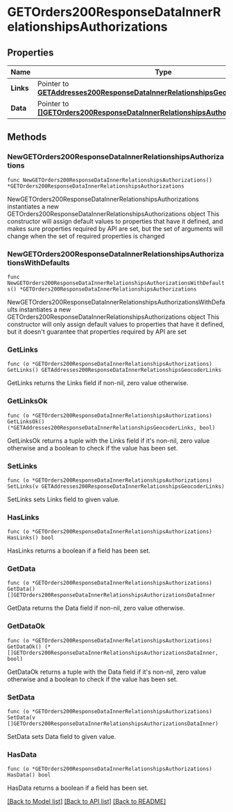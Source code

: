 # GETOrders200ResponseDataInnerRelationshipsAuthorizations

## Properties

Name | Type | Description | Notes
------------ | ------------- | ------------- | -------------
**Links** | Pointer to [**GETAddresses200ResponseDataInnerRelationshipsGeocoderLinks**](GETAddresses200ResponseDataInnerRelationshipsGeocoderLinks.md) |  | [optional] 
**Data** | Pointer to [**[]GETOrders200ResponseDataInnerRelationshipsAuthorizationsDataInner**](GETOrders200ResponseDataInnerRelationshipsAuthorizationsDataInner.md) |  | [optional] 

## Methods

### NewGETOrders200ResponseDataInnerRelationshipsAuthorizations

`func NewGETOrders200ResponseDataInnerRelationshipsAuthorizations() *GETOrders200ResponseDataInnerRelationshipsAuthorizations`

NewGETOrders200ResponseDataInnerRelationshipsAuthorizations instantiates a new GETOrders200ResponseDataInnerRelationshipsAuthorizations object
This constructor will assign default values to properties that have it defined,
and makes sure properties required by API are set, but the set of arguments
will change when the set of required properties is changed

### NewGETOrders200ResponseDataInnerRelationshipsAuthorizationsWithDefaults

`func NewGETOrders200ResponseDataInnerRelationshipsAuthorizationsWithDefaults() *GETOrders200ResponseDataInnerRelationshipsAuthorizations`

NewGETOrders200ResponseDataInnerRelationshipsAuthorizationsWithDefaults instantiates a new GETOrders200ResponseDataInnerRelationshipsAuthorizations object
This constructor will only assign default values to properties that have it defined,
but it doesn't guarantee that properties required by API are set

### GetLinks

`func (o *GETOrders200ResponseDataInnerRelationshipsAuthorizations) GetLinks() GETAddresses200ResponseDataInnerRelationshipsGeocoderLinks`

GetLinks returns the Links field if non-nil, zero value otherwise.

### GetLinksOk

`func (o *GETOrders200ResponseDataInnerRelationshipsAuthorizations) GetLinksOk() (*GETAddresses200ResponseDataInnerRelationshipsGeocoderLinks, bool)`

GetLinksOk returns a tuple with the Links field if it's non-nil, zero value otherwise
and a boolean to check if the value has been set.

### SetLinks

`func (o *GETOrders200ResponseDataInnerRelationshipsAuthorizations) SetLinks(v GETAddresses200ResponseDataInnerRelationshipsGeocoderLinks)`

SetLinks sets Links field to given value.

### HasLinks

`func (o *GETOrders200ResponseDataInnerRelationshipsAuthorizations) HasLinks() bool`

HasLinks returns a boolean if a field has been set.

### GetData

`func (o *GETOrders200ResponseDataInnerRelationshipsAuthorizations) GetData() []GETOrders200ResponseDataInnerRelationshipsAuthorizationsDataInner`

GetData returns the Data field if non-nil, zero value otherwise.

### GetDataOk

`func (o *GETOrders200ResponseDataInnerRelationshipsAuthorizations) GetDataOk() (*[]GETOrders200ResponseDataInnerRelationshipsAuthorizationsDataInner, bool)`

GetDataOk returns a tuple with the Data field if it's non-nil, zero value otherwise
and a boolean to check if the value has been set.

### SetData

`func (o *GETOrders200ResponseDataInnerRelationshipsAuthorizations) SetData(v []GETOrders200ResponseDataInnerRelationshipsAuthorizationsDataInner)`

SetData sets Data field to given value.

### HasData

`func (o *GETOrders200ResponseDataInnerRelationshipsAuthorizations) HasData() bool`

HasData returns a boolean if a field has been set.


[[Back to Model list]](../README.md#documentation-for-models) [[Back to API list]](../README.md#documentation-for-api-endpoints) [[Back to README]](../README.md)


